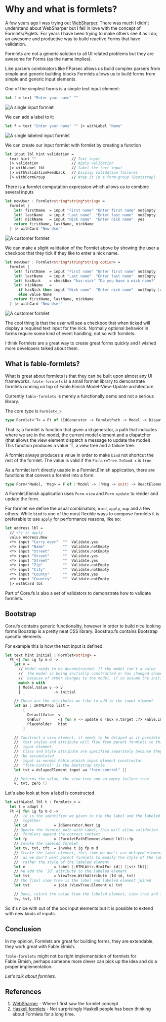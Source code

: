 # Why and what is formlets?

A few years ago I was trying out [WebSharper](http://websharper.com/). There was much I didn't understand about WebSharper but I fell in love with the concept of Formlets/Piglets. For years I have been trying to make others see it as I do; an awesome and productive way to build reactive Forms that have validation.

Formlets are not a generic solution to all UI related problems but they are awesome for Forms (as the name implies).

Like parsers combinators like FParsec allows us build complex parsers from simple and generic building blocks Formlets allows us to build forms from simple and generic input elements.

One of the simplest forms is a simple text input element:

```fsharp
let f = text "Enter your name" ""
```

![A single input formlet](images/example-0001.PNG)

We can add a label to it:

```fsharp
let f = text "Enter your name" "" |> withLabel "Name"
```

![A single labeled input formlet](images/example-0002.PNG)

We can create our input formlet with formlet by creating a function

```fsharp
let input lbl hint validation =
  text hint ""                // Text input
  |> validation               // Apply validation
  |> withLabel lbl            // label the text input
  |> withValidationFeedback   // Display validation failures
  |> withFormGroup            // Wrap it in a form-group (Bootstrap)
```

There is a formlet computation expression which allows us to combine several inputs

```fsharp
let newUser : Formlet<string*string*string> =
  formlet {
    let! firstName  = input "First name" "Enter first name" notEmpty
    let! lastName   = input "Last name"  "Enter last name"  notEmpty
    let! nickName   = input "Nick name"  "Enter nick name"  yes
    return firstName, lastName, nickName
  } |> withCard "New User"
```

![A customer formlet](images/example-0003.PNG)

We can make a slight validation of the Formlet above by showing the user a checkbox that they tick if they like to enter a nick name.

```fsharp
let newUser : Formlet<string*string*string option> =
  formlet {
    let! firstName  = input "First name" "Enter first name" notEmpty
    let! lastName   = input "Last name"  "Enter last name"  notEmpty
    let! hasNick    = checkBox "has-nick" "Do you have a nick name?"
    let! nickName   =
      if hasNick then input "Nick name"  "Enter nick name"  notEmpty |>> Some
      else value None
    return firstName, lastName, nickName
  } |> withCard "New User"
```

![A customer formlet](images/example-0004.PNG)

The cool thing is that the user will see a checkbox that when ticked will display a required text input for the nick. Normally optional behavior in forms require some kind of event handling, not so with formlets.


I think Formlets are a great way to create great forms quickly and I wished more developers talked about them.

## What is fable-formlets?

What is great about formlets is that they can be built upon almost any UI frameworks. `fable-formlets` is a small formlet library to demonstrate formlets running on top of Fable.Elmish Model-View-Update architecture.

Currently `fable-formlets` is merely a functionally demo and not a serious library.

The core type is `Formlet<_>`

```fsharp
type Formlet<'T> = Ft of (IdGenerator -> FormletPath -> Model -> Dispatcher -> 'T*ViewTree*FailureTree)
```

That is; a formlet is function that given a id generator, a path that indicates where we are in the model, the current model element and a dispatcher (that allows the view element dispatch a message to update the model). This function produces a value 'T, a view tree and a failure tree.

A formlet always produces a value in order to make `bind` not shortcut the rest of the formlet. The value is valid if the `FailureTree.IsGood x` is `true`.

As a formlet isn't directly usable in a Formlet.Elmish application, there are functions that convers a formlet into a form.

```fsharp
type Form<'Model, 'Msg> = F of ('Model -> ('Msg -> unit) -> ReactElement)
```

A Formlet.Elmish application uses `Form.view` and `Form.update` to render and update the form.

For formlet we define the usual combinators; `bind`, `apply`, `map` and a few others. While `bind` is one of the most flexible ways to compose formlets it is preferable to use `apply` for performance reasons, like so:

```fsharp
let address lbl =
  // <*> is apply
  value Address.New
  <*> input "Carry over"  ""  Validate.yes
  <*> input "Name"        ""  Validate.notEmpty
  <*> input "Street"      ""  Validate.notEmpty
  <*> input "Street"      ""  Validate.yes
  <*> input "Street"      ""  Validate.yes
  <*> input "Zip"         ""  Validate.notEmpty
  <*> input "City"        ""  Validate.notEmpty
  <*> input "County"      ""  Validate.yes
  <*> input "Country"     ""  Validate.notEmpty
  |> withCard lbl
```

Part of Core.fs is also a set of validators to demonstrate how to validate formlets.

## Bootstrap

Core.fs contains generic functionality, however in order to build nice looking forms Boostrap is a pretty neat CSS library. Boostrap.fs contains Bootstrap specific elements.

For example this is how the text input is defined:

```fsharp
let text hint initial : Formlet<string> =
  Ft <| fun ig fp m d ->
    let v =
      // Model needs to be deconstructed. If the model isn't a value
      //  the model is being initially constructed or has changed shape
      //  because of other changes to the model, if so assume the initial value
      match m with
      | Model.Value v -> v
      | _             -> initial

    // These are the attributes we like to add to the input element
    let aa : IHTMLProp list =
        [
          DefaultValue  v
          OnBlur        <| fun v -> update d (box v.target :?> Fable.Import.Browser.HTMLInputElement).value
          Placeholder   hint
        ]

    // Construct a view element, it needs to be delayed as it possible
    //  that styles and attribute will flow from parent formlets to this
    //  input element
    //  Class and Style attribute are specified separately because they need to
    //  be accumulated
    //  input is normal Fable.elmish input element constructor
    //  "form-control" is the bootstrap style
    let tvt = delayedElement input aa "form-control" []

    // Returns the value, the view tree and an empty failure tree
    v, tvt, zero ()
```

Let's also look at how a label is constructed

```fsharp
let withLabel lbl t : Formlet<_> =
  let t = adapt t
  Ft <| fun ig fp m d ->
    //  id is the identifier we given to tie the label and the labeled element
    //  together
    let id            = IdGenerator.Next ig
    // Update the formlet path with label, this will allow validation
    //  formlets append the correct context
    let fp            = (FormletPathElement.Named lbl)::fp
    // Invoke the labeled formlet
    let tv, tvt, tft  = invoke t ig fp m d
    // Create the label element, this time we don't use delayed elements
    //  as we don't want parent formlets to modify the style of the label,
    //  rather the style of the labeled element
    let e             = label [|HTMLAttr.HtmlFor id|] [|str lbl|]
    // We add the `Id` attribute to the labeled element
    let tvt           = ViewTree.WithAttribute (Id id, tvt)
    // The final view tree is the label and labeled element joined
    let tvt           = join (ViewTree.Element e) tvt

    // Done, return the value from the labeled element, view tree and failure tree
    tv, tvt, tft
```

So it's nice with out of the box input elements but it is possible to extend with new kinds of inputs.

## Conclusion

In my opinion, Formlets are great for building forms, they are extendable, they work great with Fable.Elmish.

`fable-formlets` might not be right implementation of formlets for Fable.Elmish, perhaps someone more clever can pick up the idea and do a proper implementation.

_Let's talk about formlets._

## References

1. [WebSharper](http://websharper.com/) - Where I first saw the formlet concept
2. [Haskell formlets](https://chrisdone.com/posts/haskell-formlets) - Not surprisingly Haskell people has been thinking about Formlets for a long time.
